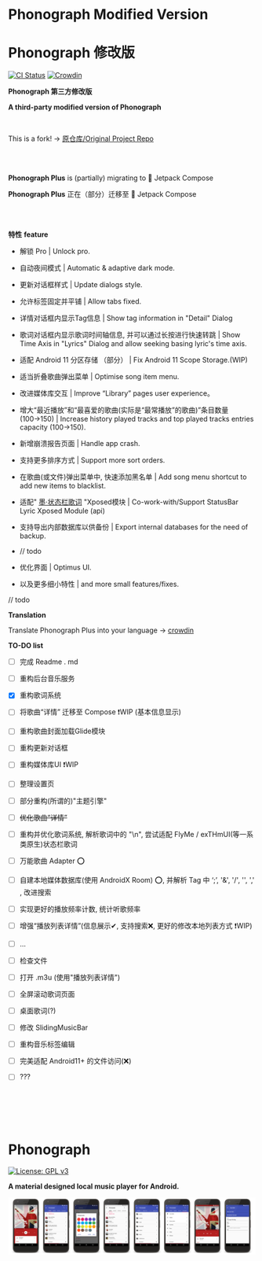 # Phonograph Modified Version

# Phonograph 修改版

[<img src="https://github.com/chr56/Phonograph/workflows/ci/badge.svg" alt="CI Status">](https://github.com/chr56/Phonograph_Plus/actions/workflows/ci.yml)
[![Crowdin](https://badges.crowdin.net/phonograph-plus/localized.svg)](https://crowdin.com/project/phonograph-plus)

**Phonograph 第三方修改版**

**A third-party modified version of Phonograph**

<br/>

This is a fork! -> [原仓库/Original Project Repo](https://github.com/kabouzeid/Phonograph)

<br/>
<br/>

**Phonograph Plus** is (partially) migrating to 🚀 Jetpack Compose

**Phonograph Plus** 正在（部分）迁移至 🚀 Jetpack Compose

<br/>
<br/>

**特性**
**feature**

* 解锁 Pro | Unlock pro.

* 自动夜间模式 | Automatic & adaptive dark mode.

* 更新对话框样式 | Update dialogs style.

* 允许标签固定并平铺 | Allow tabs fixed.

* 详情对话框内显示Tag信息 | Show tag information in "Detail" Dialog

* 歌词对话框内显示歌词时间轴信息, 并可以通过长按进行快速转跳 | Show Time Axis in "Lyrics" Dialog and allow seeking basing
  lyric's time axis.

* 适配 Android 11 分区存储 （部分） | Fix Android 11 Scope Storage.(WIP)

* 适当折叠歌曲弹出菜单 | Optimise song item menu.

* 改进媒体库交互 | Improve “Library” pages user experience。

* 增大“最近播放”和“最喜爱的歌曲(实际是“最常播放”的歌曲)”条目数量(100→150) | Increase history played tracks and top played
  tracks entries capacity (100->150).

* 新增崩溃报告页面 | Handle app crash.

* 支持更多排序方式 | Support more sort orders.

* 在歌曲(或文件)弹出菜单中, 快速添加黑名单 | Add song menu shortcut to add new items to blacklist.

* 适配" [墨·状态栏歌词](https://github.com/577fkj/StatusBarLyric) "Xposed模块 | Co-work-with/Support
  StatusBar Lyric Xposed Module (api)
  
* 支持导出内部数据库以供备份 | Export internal databases for the need of backup.

* // todo

* 优化界面 | Optimus UI.

* 以及更多细小特性 | and more small features/fixes.

// todo


**Translation**

Translate Phonograph Plus into your language -> [crowdin](https://crowdin.com/project/phonograph-plus)


**TO-DO list**

- [ ] 完成 Readme . md

- [ ] 重构后台音乐服务

- [x] 重构歌词系统
  
- [ ] 将歌曲“详情” 迁移至 Compose ❗WIP (基本信息显示)
  
- [ ] 重构歌曲封面加载Glide模块
  
- [ ] 重构更新对话框
  
- [ ] 重构媒体库UI ❗WIP

- [ ] 整理设置页

- [ ] 部分重构(所谓的)"主题引擎"

- [ ] <del>优化歌曲“详情”</del>

- [ ] 重构并优化歌词系统, 解析歌词中的 "\n", 尝试适配 FlyMe / exTHmUI(等一系类原生)状态栏歌词

- [ ] 万能歌曲 Adapter ⭕

- [ ] 自建本地媒体数据库(使用 AndroidX Room) ⭕, 并解析 Tag 中 ‘;’, '&', '/', '\', ',' , 改进搜索

- [ ] 实现更好的播放频率计数, 统计听歌频率

- [ ] 增强“播放列表详情”(信息展示✔, 支持搜索❌, 更好的修改本地列表方式 ❗WIP)

- [ ]  ...

- [ ] 检查文件

- [ ] 打开 .m3u (使用"播放列表详情")

- [ ] 全屏滚动歌词页面

- [ ] 桌面歌词(?)

- [ ] 修改 SlidingMusicBar

- [ ] 重构音乐标签编辑

- [ ] 完美适配 Android11+ 的文件访问(❌)

- [ ] ???

<br/>
<br/>
<br/>
<br/>

# Phonograph

[![License: GPL v3](https://img.shields.io/badge/License-GPL%20v3-blue.svg)](https://github.com/chr56/Phonograph_Plus/blob/release/LICENSE.txt)

**A material designed local music player for Android.**

![Screenshots](./art/art.jpg?raw=true)

